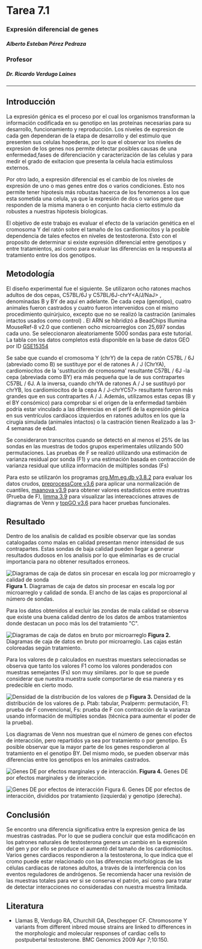# Tarea 7.1
### Expresión diferencial de genes

##### Alberto Esteban Pérez Pedraza
### Profesor
##### Dr. Ricardo Verdugo Laines
--------------------------------------------------

## Introducción

La expresión génica es el proceso por el cual los organismos transforman la información codificada en su genotipo en las proteínas necesarias para su desarrollo, funcionamiento y reproducción. Los niveles de expresion de cada gen dependeran de la etapa de desarrollo y del estimulo que presenten sus celulas hopederas, por lo que el observar los niveles de expresion de los genes nos permite detectar posibles causas de una enfermedad,fases de diferenciación y caracterización de las celulas y para medir el grado de exitacion que presenta la celula hacia estimuloss externos.

Por otro lado, a expresión diferencial es el cambio de los niveles de expresión de uno o mas genes entre dos o varios condiciones. Esto nos permite tener hipotesis más robustas hacerca de los fenomenos a los que esta sometida una celula, ya que la expresión de dos o varios gene que responden de la misma manera o en conjunto hacia cierto estimulo da robustes a nuestras hipotesis biologicas.

El objetivo de este trabajo es evaluar el efecto de la variación genética en el cromosoma Y del ratón sobre el tamaño de los cardiomiocitos y la posible dependencia de tales efectos en niveles de testosterona. Esto con el proposito de determinar si existe expresión diferencial entre genotipos y entre tratamientos, así como para evaluar las diferencias en la respuesta al tratamiento entre los dos genotipos.

## Metodología

El diseño experimental fue el siguiente. Se utilizaron ocho ratones machos adultos de dos cepas, C57BL/6J y C57BL/6J-chrY<A/J/NaJ> , denominadas B y BY de aquí en adelante. De cada cepa (genotipo), cuatro animales fueron castrados y cuatro fueron intervenidos con el mismo procedimiento quirúrjuico, excepto que no se realizó la castración (animales intactos usados como control) . El ARN se hibridizó a BeadChips Illumina MouseRef-8 v2.0 que contienen ocho microarreglos con 25,697 sondas cada uno. Se seleccionaron aleatoriamente 5000 sondas para este tutorial. La tabla con los datos completos está disponible en la base de datos GEO por ID [GSE15354](http://www.ncbi.nlm.nih.gov/geo/query/acc.cgi?acc=GSE15354)
 
Se sabe que cuando el cromosoma Y (chrY) de la cepa de ratón C57BL / 6J (abreviado como B) se sustituye por el de ratones A / J (ChrYA), cardiomiocitos de la 'sustitución de cromosoma' resultante C57BL / 6J -la cepa <A> (abreviada como BY) era más pequeña que la de sus contrapartes C57BL / 6J. A la inversa, cuando chrYA de ratones A / J se sustituyó por chrYB, los cardiomiocitos de la cepa A / J-chrYC57> resultante fueron más grandes que en sus contrapartes A / J. Además, utilizamos estas cepas (B y el BY consómico) para comprobar si el origen de la enfermedad también podría estar vinculado a las diferencias en el perfil de la expresión génica en sus ventrículos cardíacos izquierdos en ratones adultos en los que la cirugía simulada (animales intactos) o la castración tienen Realizado a las 3-4 semanas de edad.

Se consideraron transcritos cuando se detectó en al menos el 25% de las sondas en las muestras de todos grupos experimentales utilizando 500 permutaciones. Las pruebas de F se realizó utilizando una estimación de varianza residual por sonda (F1) y una estimación basada en contracción de varianza residual que utiliza información de múltiples sondas (Fs)

Para esto se utilizarón los programas [org.Mm.eg.db v3.8.2](https://bioconductor.org/packages/release/data/annotation/html/org.Mm.eg.db.html) para evaluar los datos crudos, [preprocessCore v3.6](https://bioconductor.org/packages/release/bioc/html/preprocessCore.html) para aplicar una normalización de cuantiles, [maanova v3.9](http://www.bioconductor.org/packages/release/bioc/html/maanova.html) para obtener valores estadisticos entre muestras (Prueba de F), [limma 3.9](https://bioconductor.org/packages/release/bioc/html/limma.html) para visualizar las intereacciones atraves de diagramas de Venn y [topGO v3.6](http://bioconductor.org/packages/release/bioc/html/topGO.html) para hacer pruebas funcionales.

## Resultado

Dentro de los analisis de calidad es posible observar que las sondas catalogadas como malas en calidad presentan menor intensidad de sus contrapartes. Estas sondas de baja calidad pueden llegar a generar resultados dudosos en los analisis por lo que eliminarlas es de crucial importancia para no obtener resultados erroneos.
         
![Diagramas de caja de datos sin procesar en escala log por microarreglo y calidad de sonda](https://github.com/ALBERTOPP/Tareas_BioinfRepro2019_AEPP/blob/master/figuras/boxplot_raw_probe_qc.png "Boxplot")
**Figura 1.** Diagramas de caja de datos sin procesar en escala log por microarreglo y calidad de sonda. El ancho de las cajas es proporcional al número de sondas.

Para los datos obtenidos al excluir las zondas de mala calidad se observa que existe una buena calidad dentro de los datos de ambos tratamientos donde destacan un poco más los del tratamiento "C".

![Diagramas de caja de datos en bruto por microarreglo](https://github.com/ALBERTOPP/Tareas_BioinfRepro2019_AEPP/blob/master/figuras/boxplot_raw_treatment.png "Boxplot por muestras")
**Figura 2.** Diagramas de caja de datos en bruto por microarreglo. Las cajas están coloreadas según tratamiento.

Para los valores de p calculados en nuestras muestars seleccionadas se observa que tanto los valores F1 como los valores ponderados con muestras semejantes (Fs) son muy similares. por lo que se puede considerar que nuestra muestra suele comportarse de esa manera y es predecible en cierto modo.

![Densidad de la distribución de los valores de p](https://github.com/ALBERTOPP/Tareas_BioinfRepro2019_AEPP/blob/master/figuras/P-values%20Hist.png "Densidad de la distribución de los valores de p")
**Figura 3.** Densidad de la distribución de los valores de p. Ptab: tabular, Pvalperm: permutación, F1: prueba de F convencional, Fs: prueba de F con contracción de la varianza usando información de múltiples sondas (técnica para aumentar el poder de la prueba).

Los diagramas de Venn nos muestran que el número de genes con efectos de interacción, pero repartidos ya sea por tratamiento o por genotipo. Es posible observar que la mayor parte de los genes respondieron al tratamiento en el genotipo BY. Del mismo modo, se pueden observar más diferencias entre los genotipos en los animales castrados.

![Genes DE por efectos marginales y de interacción.](https://github.com/ALBERTOPP/Tareas_BioinfRepro2019_AEPP/blob/master/figuras/vennDiagram_DiffExprs.png "Diagrama de Venn")
**Figura 4.** Genes DE por efectos marginales y de interacción.

![Genes DE por efectos de interacción](https://github.com/ALBERTOPP/Tareas_BioinfRepro2019_AEPP/blob/master/figuras/vennDiagram_Int.png "Diagrama de Venn")
Figura 6. Genes DE por efectos de interacción, divididos por tratamiento (izquierda) y genotipo (derecha).

## Conclusión
Se encontro una diferencia significativa entre la expresion genica de las muestras castradas. Por lo que se pudiera concluir que esta modificacón en los patrones naturales de testosterona genera un cambio en la expresión del gen y por ello se produce el aumentó del tamaño de los cardiomiocitos. Varios genes cardiacos respondieron a la testosterona, lo que indica que el cromo puede estar relacionado con las diferencias morfológicas de las células cardiacas de ratones adultos, a través de la interferencia con los eventos reguladores de andrógenos. Se recomienda hacer una revisión de las muestras totales para ver si se conserva el patrón, así como para tratar de detectar interacciones no consideradas con nuestra muestra límitada. 

## Literatura

+ Llamas B, Verdugo RA, Churchill GA, Deschepper CF. Chromosome Y variants from different inbred mouse strains are linked to differences in the morphologic and molecular responses of cardiac cells to postpubertal testosterone. BMC Genomics 2009 Apr 7;10:150. 
